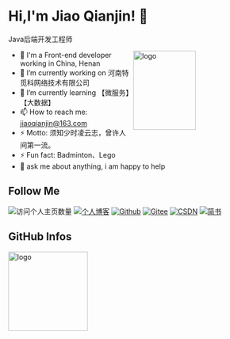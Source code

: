 # Hi,I'm Jiao Qianjin! 👋
Java后端开发工程师

<img src="https://github-readme-stats.vercel.app/api?username=jiaoqianjin&show_icons=true&theme=vue" alt="logo" height="160" align="right" width="50%" />


- 🔭 I'm a Front-end developer working in China, Henan
- 📝 I’m currently working on 河南特觅科网络技术有限公司
- 🌱 I’m currently learning 【微服务】【大数据】
- 📫 How to reach me: jiaoqianjin@163.com
- ⚡ Motto: 须知少时凌云志，曾许人间第一流。
- ⚡ Fun fact: Badminton、Lego
- 🤔 ask me about anything, i am happy to help



## Follow Me
![访问个人主页数量](https://komarev.com/ghpvc/?username=jiaoqianjin&color=green)
[![个人博客](https://img.shields.io/badge/-个人博客（jiaoqianjin.cn）-c14438?style=flat-square&logo=B&logoColor=white)](https://jiaoqianjin.cn/)
[![Github](https://img.shields.io/github/followers/jiaoqianjin?label=Github&style=social)](https://github.com/jiaoqianjin)
[![Gitee](https://img.shields.io/badge/-码云-EA4335?style=flat-square&logo=Gitee&logoColor=white)](https://gitee.com/jiao_qianjin)
[![CSDN](https://img.shields.io/badge/-CSDN-c14438?style=flat-square&logo=C&logoColor=white)](https://blog.csdn.net/weixin_44491927)
[![简书](https://img.shields.io/badge/-简书-c14438?style=flat-square&logo=简&logoColor=white)](https://www.jianshu.com/u/f0c8ba956838)

## GitHub Infos
<img src="https://github-profile-trophy.vercel.app/?username=jiaoqianjin&theme=flat&column=8" alt="logo" height="160" align="center" style="margin: auto;" />

 
